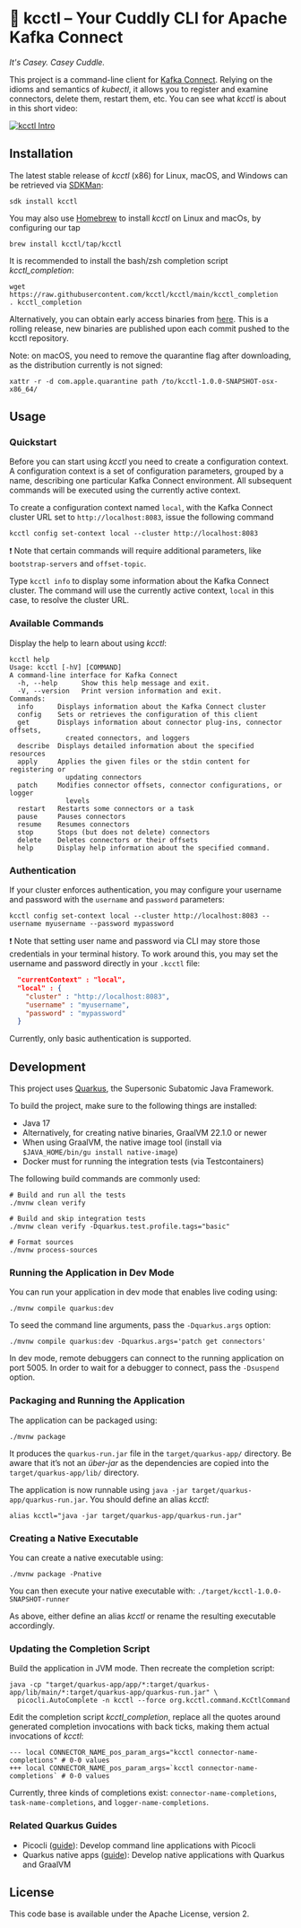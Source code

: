 # 🧸 kcctl – Your Cuddly CLI for Apache Kafka Connect

_It's Casey. Casey Cuddle._

This project is a command-line client for [Kafka Connect](https://kafka.apache.org/documentation/#connect).
Relying on the idioms and semantics of _kubectl_,
it allows you to register and examine connectors, delete them, restart them, etc.
You can see what _kcctl_ is about in this short video:

[![kcctl Intro](https://img.youtube.com/vi/F9bUsM1ZwKk/0.jpg)](https://www.youtube.com/watch?v=F9bUsM1ZwKk)

## Installation

The latest stable release of _kcctl_ (x86) for Linux, macOS, and Windows can be retrieved via [SDKMan](https://sdkman.io/sdks#kcctl):

```shell script
sdk install kcctl
```

You may also use [Homebrew](https://brew.sh/) to install _kcctl_ on Linux and macOs, by configuring our tap

```shell script
brew install kcctl/tap/kcctl
```

It is recommended to install the bash/zsh completion script _kcctl_completion_:

```shell script
wget https://raw.githubusercontent.com/kcctl/kcctl/main/kcctl_completion
. kcctl_completion
```

Alternatively, you can obtain early access binaries from [here](https://github.com/kcctl/kcctl/releases).
This is a rolling release, new binaries are published upon each commit pushed to the kcctl repository.

Note: on macOS, you need to remove the quarantine flag after downloading, as the distribution currently is not signed:

```shell script
xattr -r -d com.apple.quarantine path /to/kcctl-1.0.0-SNAPSHOT-osx-x86_64/
```

## Usage

### Quickstart

Before you can start using _kcctl_ you need to create a configuration context.
A configuration context is a set of configuration parameters, grouped
by a name, describing one particular Kafka Connect environment.
All subsequent commands will be executed using the currently active context.

To create a configuration context named `local`, with the Kafka Connect cluster URL set to
`http://localhost:8083`, issue the following command

```shell script
kcctl config set-context local --cluster http://localhost:8083
```

:exclamation: Note that certain commands will require additional parameters, like `bootstrap-servers` and
`offset-topic`.

Type `kcctl info` to display some information about the Kafka Connect cluster.
The command will use the currently active context, `local` in this case, to
resolve the cluster URL.

### Available Commands

Display the help to learn about using _kcctl_:

```shell script
kcctl help
Usage: kcctl [-hV] [COMMAND]
A command-line interface for Kafka Connect
  -h, --help      Show this help message and exit.
  -V, --version   Print version information and exit.
Commands:
  info      Displays information about the Kafka Connect cluster
  config    Sets or retrieves the configuration of this client
  get       Displays information about connector plug-ins, connector offsets,
              created connectors, and loggers
  describe  Displays detailed information about the specified resources
  apply     Applies the given files or the stdin content for registering or
              updating connectors
  patch     Modifies connector offsets, connector configurations, or logger
              levels
  restart   Restarts some connectors or a task
  pause     Pauses connectors
  resume    Resumes connectors
  stop      Stops (but does not delete) connectors
  delete    Deletes connectors or their offsets
  help      Display help information about the specified command.
```

### Authentication

If your cluster enforces authentication, you may configure your username and password with the `username` and `password` parameters:

```shell script
kcctl config set-context local --cluster http://localhost:8083 --username myusername --password mypassword
```

:exclamation: Note that setting user name and password via CLI may store those credentials in your terminal history. To work around this, you may set the username and password directly in your `.kcctl` file:

```json
  "currentContext" : "local",
  "local" : {
    "cluster" : "http://localhost:8083",
    "username" : "myusername",
    "password" : "mypassword"
  }
```

Currently, only basic authentication is supported.

## Development

This project uses [Quarkus](https://quarkus.io/), the Supersonic Subatomic Java Framework.

To build the project, make sure to the following things are installed:

* Java 17
* Alternatively, for creating native binaries, GraalVM 22.1.0 or newer
* When using GraalVM, the native image tool (install via `$JAVA_HOME/bin/gu install native-image`)
* Docker must for running the integration tests (via Testcontainers)

The following build commands are commonly used:

```shell script
# Build and run all the tests
./mvnw clean verify

# Build and skip integration tests
./mvnw clean verify -Dquarkus.test.profile.tags="basic"

# Format sources
./mvnw process-sources
```

### Running the Application in Dev Mode

You can run your application in dev mode that enables live coding using:

```shell script
./mvnw compile quarkus:dev
```

To seed the command line arguments, pass the `-Dquarkus.args` option:

```shell script
./mvnw compile quarkus:dev -Dquarkus.args='patch get connectors'
```

In dev mode, remote debuggers can connect to the running application on port 5005.
In order to wait for a debugger to connect, pass the `-Dsuspend` option.

### Packaging and Running the Application

The application can be packaged using:

```shell script
./mvnw package
```

It produces the `quarkus-run.jar` file in the `target/quarkus-app/` directory.
Be aware that it’s not an _über-jar_ as the dependencies are copied into the `target/quarkus-app/lib/` directory.

The application is now runnable using `java -jar target/quarkus-app/quarkus-run.jar`.
You should define an alias _kcctl_:

```shell script
alias kcctl="java -jar target/quarkus-app/quarkus-run.jar"
```

### Creating a Native Executable

You can create a native executable using:

```shell script
./mvnw package -Pnative
```

You can then execute your native executable with: `./target/kcctl-1.0.0-SNAPSHOT-runner`

As above, either define an alias _kcctl_ or rename the resulting executable accordingly.

### Updating the Completion Script

Build the application in JVM mode.
Then recreate the completion script:

```shell script
java -cp "target/quarkus-app/app/*:target/quarkus-app/lib/main/*:target/quarkus-app/quarkus-run.jar" \
  picocli.AutoComplete -n kcctl --force org.kcctl.command.KcCtlCommand
```

Edit the completion script _kcctl\_completion_, replace all the quotes around generated completion invocations with back ticks, making them actual invocations of _kcctl_:

```shell script
--- local CONNECTOR_NAME_pos_param_args="kcctl connector-name-completions" # 0-0 values
+++ local CONNECTOR_NAME_pos_param_args=`kcctl connector-name-completions` # 0-0 values
```

Currently, three kinds of completions exist: `connector-name-completions`, `task-name-completions`, and `logger-name-completions`.

### Related Quarkus Guides

- Picocli ([guide](https://quarkus.io/guides/picocli)): Develop command line applications with Picocli
- Quarkus native apps ([guide](https://quarkus.io/guides/maven-tooling.html)): Develop native applications with Quarkus and GraalVM

## License

This code base is available under the Apache License, version 2.
